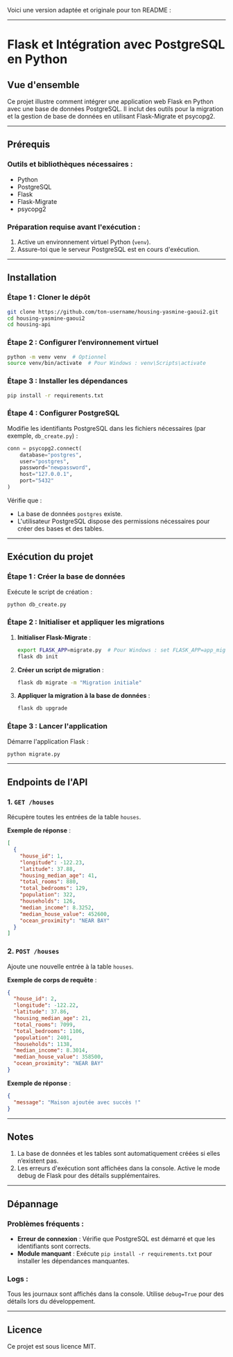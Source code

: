 Voici une version adaptée et originale pour ton README : 

---

# Flask et Intégration avec PostgreSQL en Python

## **Vue d'ensemble**

Ce projet illustre comment intégrer une application web Flask en Python avec une base de données PostgreSQL. Il inclut des outils pour la migration et la gestion de base de données en utilisant Flask-Migrate et psycopg2.

---

## **Prérequis**

### **Outils et bibliothèques nécessaires** :
- Python
- PostgreSQL
- Flask
- Flask-Migrate
- psycopg2

### **Préparation requise avant l'exécution** :
1. Active un environnement virtuel Python (`venv`).
2. Assure-toi que le serveur PostgreSQL est en cours d'exécution.

---

## **Installation**

### **Étape 1 : Cloner le dépôt**
```bash
git clone https://github.com/ton-username/housing-yasmine-gaoui2.git
cd housing-yasmine-gaoui2
cd housing-api
```

### **Étape 2 : Configurer l’environnement virtuel**
```bash
python -m venv venv  # Optionnel
source venv/bin/activate  # Pour Windows : venv\Scripts\activate
```

### **Étape 3 : Installer les dépendances**
```bash
pip install -r requirements.txt
```

### **Étape 4 : Configurer PostgreSQL**
Modifie les identifiants PostgreSQL dans les fichiers nécessaires (par exemple, `db_create.py`) :
```python
conn = psycopg2.connect(
    database="postgres",
    user="postgres",
    password="newpassword",
    host="127.0.0.1",
    port="5432"
)
```
Vérifie que :
- La base de données `postgres` existe.
- L'utilisateur PostgreSQL dispose des permissions nécessaires pour créer des bases et des tables.

---

## **Exécution du projet**

### **Étape 1 : Créer la base de données**
Exécute le script de création :
```bash
python db_create.py
```

### **Étape 2 : Initialiser et appliquer les migrations**

1. **Initialiser Flask-Migrate** :
   ```bash
   export FLASK_APP=migrate.py  # Pour Windows : set FLASK_APP=app_migration.py
   flask db init
   ```

2. **Créer un script de migration** :
   ```bash
   flask db migrate -m "Migration initiale"
   ```

3. **Appliquer la migration à la base de données** :
   ```bash
   flask db upgrade
   ```

### **Étape 3 : Lancer l'application**
Démarre l'application Flask :
```bash
python migrate.py
```

---

## **Endpoints de l'API**

### **1. `GET /houses`**
Récupère toutes les entrées de la table `houses`.

**Exemple de réponse** :
```json
[
  {
    "house_id": 1,
    "longitude": -122.23,
    "latitude": 37.88,
    "housing_median_age": 41,
    "total_rooms": 880,
    "total_bedrooms": 129,
    "population": 322,
    "households": 126,
    "median_income": 8.3252,
    "median_house_value": 452600,
    "ocean_proximity": "NEAR BAY"
  }
]
```

### **2. `POST /houses`**
Ajoute une nouvelle entrée à la table `houses`.

**Exemple de corps de requête** :
```json
{
  "house_id": 2,
  "longitude": -122.22,
  "latitude": 37.86,
  "housing_median_age": 21,
  "total_rooms": 7099,
  "total_bedrooms": 1106,
  "population": 2401,
  "households": 1138,
  "median_income": 8.3014,
  "median_house_value": 358500,
  "ocean_proximity": "NEAR BAY"
}
```

**Exemple de réponse** :
```json
{
  "message": "Maison ajoutée avec succès !"
}
```

---

## **Notes**

1. La base de données et les tables sont automatiquement créées si elles n’existent pas.
2. Les erreurs d'exécution sont affichées dans la console. Active le mode debug de Flask pour des détails supplémentaires.

---

## **Dépannage**

### **Problèmes fréquents** :
- **Erreur de connexion** : Vérifie que PostgreSQL est démarré et que les identifiants sont corrects.
- **Module manquant** : Exécute `pip install -r requirements.txt` pour installer les dépendances manquantes.

### **Logs** :
Tous les journaux sont affichés dans la console. Utilise `debug=True` pour des détails lors du développement.

---

## **Licence**

Ce projet est sous licence MIT.
